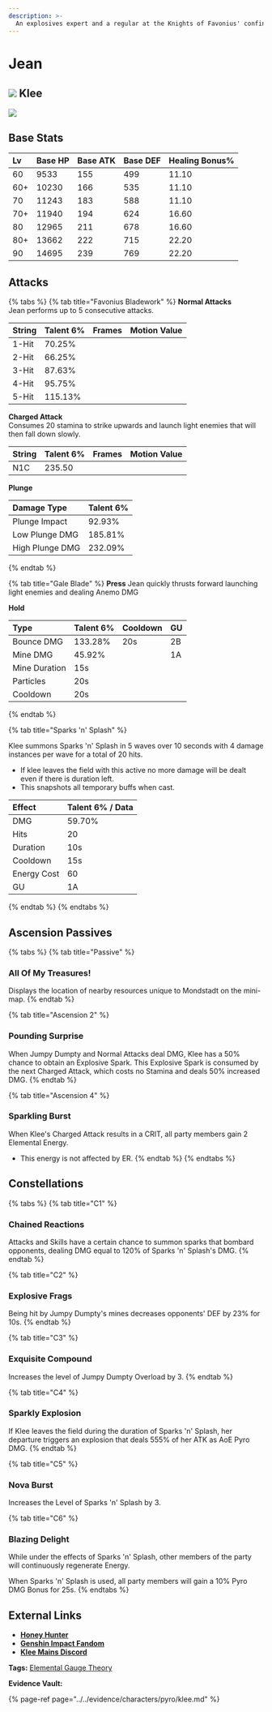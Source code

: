 ```yaml
---
description: >-
  An explosives expert and a regular at the Knights of Favonius' confinement room. Also known as Fleeing Sunlight.
---
```


# Jean

## ![](../../.gitbook/assets/element_anemo.png) Klee

![](../../.gitbook/assets/jean.png)

## **Base Stats**

|Lv |Base HP|Base ATK|Base DEF|Healing Bonus%|
| :--- | :--- | :--- | :--- | :--- |
|60 |9533   |155     |499     |11.10         |
|60+|10230  |166     |535     |11.10         |
|70 |11243  |183     |588     |11.10         |
|70+|11940  |194     |624     |16.60         |
|80 |12965  |211     |678     |16.60         |
|80+|13662  |222     |715     |22.20         |
|90 |14695  |239     |769     |22.20         |

## **Attacks**

{% tabs %}
{% tab title="Favonius Bladework" %}
**Normal Attacks**  
Jean performs up to 5 consecutive attacks.

| String | Talent 6% | Frames | Motion Value |
| :--- | :--- | :--- | :--- |
| 1-Hit | 70.25% |  |  |
| 2-Hit | 66.25% |  |  |
| 3-Hit | 87.63% |  |  |
| 4-Hit | 95.75% |  |  |
| 5-Hit | 115.13% |  |  |

**Charged Attack**  
Consumes 20 stamina to strike upwards and launch light enemies that will then fall down slowly.

| String | Talent 6% | Frames | Motion Value |
| :--- | :--- | :--- | :--- |
| N1C | 235.50 |  |  |

**Plunge**

| Damage Type | Talent 6% |
| :--- | :--- |
| Plunge Impact | 92.93% |
| Low Plunge DMG | 185.81% |
| High Plunge DMG | 232.09% |
{% endtab %}

{% tab title="Gale Blade" %}
**Press**
Jean quickly thrusts forward launching light enemies and dealing Anemo DMG

**Hold**


| Type | Talent 6% | Cooldown | GU |
| :--- | :--- | :--- | :--- | 
| Bounce DMG | 133.28% | 20s | 2B |
| Mine DMG | 45.92% |  | 1A | 
| Mine Duration | 15s |  |  |
| Particles | 20s |  |  |
| Cooldown | 20s |  |  |

{% endtab %}

{% tab title="Sparks 'n' Splash" %}

Klee summons Sparks 'n' Splash in 5 waves over 10 seconds with 4 damage instances per wave for a total of 20 hits. 
* If klee leaves the field with this active no more damage will be dealt even if there is duration left.
* This snapshots all temporary buffs when cast.

| Effect | Talent 6% / Data |
| :--- | :--- |
| DMG | 59.70% |
| Hits| 20 |
| Duration | 10s |
| Cooldown | 15s |
| Energy Cost | 60 |
| GU | 1A |

{% endtab %}
{% endtabs %}

## **Ascension Passives**

{% tabs %}
{% tab title="Passive" %}
### All Of My Treasures!

Displays the location of nearby resources unique to Mondstadt on the mini-map. 
{% endtab %}

{% tab title="Ascension 2" %}
### Pounding Surprise

When Jumpy Dumpty and Normal Attacks deal DMG, Klee has a 50% chance to obtain an Explosive Spark. This Explosive Spark is consumed by the next Charged Attack, which costs no Stamina and deals 50% increased DMG. 
{% endtab %}

{% tab title="Ascension 4" %}
### Sparkling Burst

When Klee's Charged Attack results in a CRIT, all party members gain 2 Elemental Energy.

* This energy is not affected by ER.
{% endtab %}
{% endtabs %}

## Constellations

{% tabs %}
{% tab title="C1" %}
### Chained Reactions

Attacks and Skills have a certain chance to summon sparks that bombard opponents, dealing DMG equal to 120% of Sparks 'n' Splash's DMG.
{% endtab %}

{% tab title="C2" %}
### Explosive Frags

Being hit by Jumpy Dumpty's mines decreases opponents' DEF by 23% for 10s.
{% endtab %}

{% tab title="C3" %}
### Exquisite Compound

Increases the level of Jumpy Dumpty Overload by 3.
{% endtab %}

{% tab title="C4" %}
### Sparkly Explosion

If Klee leaves the field during the duration of Sparks 'n' Splash, her departure triggers an explosion that deals 555% of her ATK as AoE Pyro DMG.
{% endtab %}

{% tab title="C5" %}
### Nova Burst

Increases the Level of Sparks 'n' Splash by 3.

{% tab title="C6" %}
### Blazing Delight

While under the effects of Sparks 'n' Splash, other members of the party will continuously regenerate Energy.

When Sparks 'n' Splash is used, all party members will gain a 10% Pyro DMG Bonus for 25s.
{% endtabs %}

## **External Links**

* [**Honey Hunter**](https://genshin.honeyhunterworld.com/db/char/klee/)
* [**Genshin Impact Fandom**](https://genshin-impact.fandom.com/wiki/Klee)
* [**Klee Mains Discord**](https://discord.gg/NwYDDrfKZU)

**Tags:** [Elemental Gauge Theory](https://library.keqingmains.com/mechanics/combat/elemental-reactions/elemental-gauge-theory)

**Evidence Vault:**

{% page-ref page="../../evidence/characters/pyro/klee.md" %}
